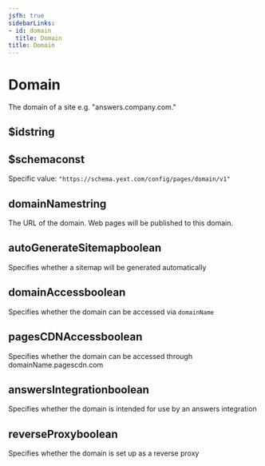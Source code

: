 ```yaml
---
jsfh: true
sidebarLinks:
- id: domain
  title: Domain
title: Domain
---
```

<script crossorigin="anonymous" integrity="sha256-CSXorXvZcTkaix6Yvo6HppcZGetbYMGWSFlBw8HfCJo=" src="https://code.jquery.com/jquery-3.4.1.min.js"></script><script src="/js/schema_doc.js"></script><link href="/css/schema_doc.css" rel="stylesheet" type="text/css"/> <div class="container-fluid schema-doc-container"> <div class="row"> <main class="schema-body col"><h1>Domain</h1> <span class="description"><p>The domain of a site e.g. "answers.company.com."</p> </span> <div class="accordion" id="accordiona_id"> <div class="schema-card"> <div class="schema-card-header" id="headinga_id"> <h2 class="mb-0"><span class="property-name">$id</span><span class="value-type">string</span></h2> </div> <div aria-labelledby="headinga_id" class="collapse show property-definition-div" data-parent="#accordiona_id" id="a_id"> <div class="schema-card-body"> </div> </div> </div> </div> <div class="accordion" id="accordiona_schema"> <div class="schema-card"> <div class="schema-card-header" id="headinga_schema"> <h2 class="mb-0"><span class="property-name">$schema</span><span class="value-type">const</span></h2> </div> <div aria-labelledby="headinga_schema" class="collapse show property-definition-div" data-parent="#accordiona_schema" id="a_schema"> <div class="schema-card-body"> <span class="const-value" id="a_schema_const">Specific value: <code>"https://schema.yext.com/config/pages/domain/v1"</code></span> </div> </div> </div> </div> <div class="accordion" id="accordiondomainName"> <div class="schema-card"> <div class="schema-card-header" id="headingdomainName"> <h2 class="mb-0"><span class="property-name">domainName</span><span class="value-type">string</span></h2> </div> <div aria-labelledby="headingdomainName" class="collapse show property-definition-div" data-parent="#accordiondomainName" id="domainName"> <div class="schema-card-body"> <span class="description"><p>The URL of the domain. Web pages will be published to this domain.</p> </span> </div> </div> </div> </div> <div class="accordion" id="accordionautoGenerateSitemap"> <div class="schema-card"> <div class="schema-card-header" id="headingautoGenerateSitemap"> <h2 class="mb-0"><span class="property-name">autoGenerateSitemap</span><span class="value-type">boolean</span></h2> </div> <div aria-labelledby="headingautoGenerateSitemap" class="collapse show property-definition-div" data-parent="#accordionautoGenerateSitemap" id="autoGenerateSitemap"> <div class="schema-card-body"> <span class="description"><p>Specifies whether a sitemap will be generated automatically</p> </span> </div> </div> </div> </div> <div class="accordion" id="accordiondomainAccess"> <div class="schema-card"> <div class="schema-card-header" id="headingdomainAccess"> <h2 class="mb-0"><span class="property-name">domainAccess</span><span class="value-type">boolean</span></h2> </div> <div aria-labelledby="headingdomainAccess" class="collapse show property-definition-div" data-parent="#accordiondomainAccess" id="domainAccess"> <div class="schema-card-body"> <span class="description"><p>Specifies whether the domain can be accessed via <code>domainName</code></p> </span> </div> </div> </div> </div> <div class="accordion" id="accordionpagesCDNAccess"> <div class="schema-card"> <div class="schema-card-header" id="headingpagesCDNAccess"> <h2 class="mb-0"><span class="property-name">pagesCDNAccess</span><span class="value-type">boolean</span></h2> </div> <div aria-labelledby="headingpagesCDNAccess" class="collapse show property-definition-div" data-parent="#accordionpagesCDNAccess" id="pagesCDNAccess"> <div class="schema-card-body"> <span class="description"><p>Specifies whether the domain can be accessed through domainName.pagescdn.com</p> </span> </div> </div> </div> </div> <div class="accordion" id="accordionanswersIntegration"> <div class="schema-card"> <div class="schema-card-header" id="headinganswersIntegration"> <h2 class="mb-0"><span class="property-name">answersIntegration</span><span class="value-type">boolean</span></h2> </div> <div aria-labelledby="headinganswersIntegration" class="collapse show property-definition-div" data-parent="#accordionanswersIntegration" id="answersIntegration"> <div class="schema-card-body"> <span class="description"><p>Specifies whether the domain is intended for use by an answers integration</p> </span> </div> </div> </div> </div> <div class="accordion" id="accordionreverseProxy"> <div class="schema-card"> <div class="schema-card-header" id="headingreverseProxy"> <h2 class="mb-0"><span class="property-name">reverseProxy</span><span class="value-type">boolean</span></h2> </div> <div aria-labelledby="headingreverseProxy" class="collapse show property-definition-div" data-parent="#accordionreverseProxy" id="reverseProxy"> <div class="schema-card-body"> <span class="description"><p>Specifies whether the domain is set up as a reverse proxy</p> </span> </div> </div> </div> </div> </main> </div> </div> 